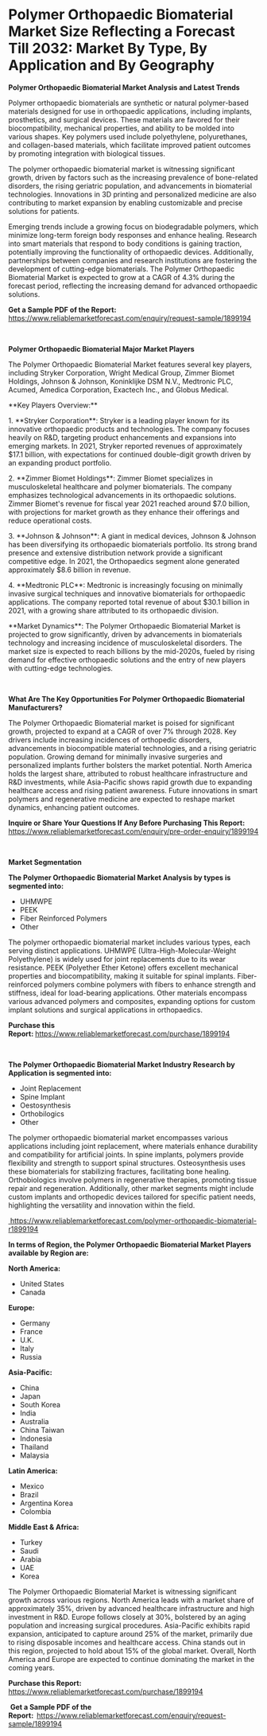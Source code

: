 <p><h1>Polymer Orthopaedic Biomaterial Market Size Reflecting a Forecast Till 2032: Market By Type, By Application and By Geography</h1></p><p><strong>Polymer Orthopaedic Biomaterial Market Analysis and Latest Trends</strong></p>
<p><p>Polymer orthopaedic biomaterials are synthetic or natural polymer-based materials designed for use in orthopaedic applications, including implants, prosthetics, and surgical devices. These materials are favored for their biocompatibility, mechanical properties, and ability to be molded into various shapes. Key polymers used include polyethylene, polyurethanes, and collagen-based materials, which facilitate improved patient outcomes by promoting integration with biological tissues.</p><p>The polymer orthopaedic biomaterial market is witnessing significant growth, driven by factors such as the increasing prevalence of bone-related disorders, the rising geriatric population, and advancements in biomaterial technologies. Innovations in 3D printing and personalized medicine are also contributing to market expansion by enabling customizable and precise solutions for patients.</p><p>Emerging trends include a growing focus on biodegradable polymers, which minimize long-term foreign body responses and enhance healing. Research into smart materials that respond to body conditions is gaining traction, potentially improving the functionality of orthopaedic devices. Additionally, partnerships between companies and research institutions are fostering the development of cutting-edge biomaterials. The Polymer Orthopaedic Biomaterial Market is expected to grow at a CAGR of 4.3% during the forecast period, reflecting the increasing demand for advanced orthopaedic solutions.</p></p>
<p><strong>Get a Sample PDF of the Report:&nbsp;</strong> <a href="https://www.reliablemarketforecast.com/enquiry/request-sample/1899194?utm_campaign=3178&utm_medium=2&utm_source=Github&utm_content=ia&utm_term=13042025&utm_id=polymer-orthopaedic-biomaterial">https://www.reliablemarketforecast.com/enquiry/request-sample/1899194</a></p>
<p>&nbsp;</p>
<p><strong>Polymer Orthopaedic Biomaterial Major Market Players</strong></p>
<p><p>The Polymer Orthopaedic Biomaterial Market features several key players, including Stryker Corporation, Wright Medical Group, Zimmer Biomet Holdings, Johnson & Johnson, Koninklijke DSM N.V., Medtronic PLC, Acumed, Amedica Corporation, Exactech Inc., and Globus Medical. </p><p>**Key Players Overview:**</p><p>1. **Stryker Corporation**: Stryker is a leading player known for its innovative orthopaedic products and technologies. The company focuses heavily on R&D, targeting product enhancements and expansions into emerging markets. In 2021, Stryker reported revenues of approximately $17.1 billion, with expectations for continued double-digit growth driven by an expanding product portfolio.</p><p>2. **Zimmer Biomet Holdings**: Zimmer Biomet specializes in musculoskeletal healthcare and polymer biomaterials. The company emphasizes technological advancements in its orthopaedic solutions. Zimmer Biomet's revenue for fiscal year 2021 reached around $7.0 billion, with projections for market growth as they enhance their offerings and reduce operational costs.</p><p>3. **Johnson & Johnson**: A giant in medical devices, Johnson & Johnson has been diversifying its orthopaedic biomaterials portfolio. Its strong brand presence and extensive distribution network provide a significant competitive edge. In 2021, the Orthopaedics segment alone generated approximately $8.6 billion in revenue.</p><p>4. **Medtronic PLC**: Medtronic is increasingly focusing on minimally invasive surgical techniques and innovative biomaterials for orthopaedic applications. The company reported total revenue of about $30.1 billion in 2021, with a growing share attributed to its orthopaedic division.</p><p>**Market Dynamics**: The Polymer Orthopaedic Biomaterial Market is projected to grow significantly, driven by advancements in biomaterials technology and increasing incidence of musculoskeletal disorders. The market size is expected to reach billions by the mid-2020s, fueled by rising demand for effective orthopaedic solutions and the entry of new players with cutting-edge technologies.</p></p>
<p>&nbsp;</p>
<p><strong>What Are The Key Opportunities For Polymer Orthopaedic Biomaterial Manufacturers?</strong></p>
<p><p>The Polymer Orthopaedic Biomaterial market is poised for significant growth, projected to expand at a CAGR of over 7% through 2028. Key drivers include increasing incidences of orthopedic disorders, advancements in biocompatible material technologies, and a rising geriatric population. Growing demand for minimally invasive surgeries and personalized implants further bolsters the market potential. North America holds the largest share, attributed to robust healthcare infrastructure and R&D investments, while Asia-Pacific shows rapid growth due to expanding healthcare access and rising patient awareness. Future innovations in smart polymers and regenerative medicine are expected to reshape market dynamics, enhancing patient outcomes.</p></p>
<p><strong>Inquire or Share Your Questions If Any Before Purchasing This Report:</strong> <a href="https://www.reliablemarketforecast.com/enquiry/pre-order-enquiry/1899194?utm_campaign=3178&utm_medium=2&utm_source=Github&utm_content=ia&utm_term=13042025&utm_id=polymer-orthopaedic-biomaterial">https://www.reliablemarketforecast.com/enquiry/pre-order-enquiry/1899194</a></p>
<p>&nbsp;</p>
<p><strong>Market Segmentation</strong></p>
<p><strong>The Polymer Orthopaedic Biomaterial Market Analysis by types is segmented into:</strong></p>
<p><ul><li>UHMWPE</li><li>PEEK</li><li>Fiber Reinforced Polymers</li><li>Other</li></ul></p>
<p><p>The polymer orthopaedic biomaterial market includes various types, each serving distinct applications. UHMWPE (Ultra-High-Molecular-Weight Polyethylene) is widely used for joint replacements due to its wear resistance. PEEK (Polyether Ether Ketone) offers excellent mechanical properties and biocompatibility, making it suitable for spinal implants. Fiber-reinforced polymers combine polymers with fibers to enhance strength and stiffness, ideal for load-bearing applications. Other materials encompass various advanced polymers and composites, expanding options for custom implant solutions and surgical applications in orthopaedics.</p></p>
<p><strong>Purchase this Report:&nbsp;</strong><a href="https://www.reliablemarketforecast.com/purchase/1899194?utm_campaign=3178&utm_medium=2&utm_source=Github&utm_content=ia&utm_term=13042025&utm_id=polymer-orthopaedic-biomaterial">https://www.reliablemarketforecast.com/purchase/1899194</a></p>
<p>&nbsp;</p>
<p><strong>The Polymer Orthopaedic Biomaterial Market Industry Research by Application is segmented into:</strong></p>
<p><ul><li>Joint Replacement</li><li>Spine Implant</li><li>Oestosynthesis</li><li>Orthobilogics</li><li>Other</li></ul></p>
<p><p>The polymer orthopaedic biomaterial market encompasses various applications including joint replacement, where materials enhance durability and compatibility for artificial joints. In spine implants, polymers provide flexibility and strength to support spinal structures. Osteosynthesis uses these biomaterials for stabilizing fractures, facilitating bone healing. Orthobiologics involve polymers in regenerative therapies, promoting tissue repair and regeneration. Additionally, other market segments might include custom implants and orthopedic devices tailored for specific patient needs, highlighting the versatility and innovation within the field.</p></p>
<p><a href="https://www.reliablemarketforecast.com/polymer-orthopaedic-biomaterial-r1899194?utm_campaign=3178&utm_medium=2&utm_source=Github&utm_content=ia&utm_term=13042025&utm_id=polymer-orthopaedic-biomaterial">&nbsp;https://www.reliablemarketforecast.com/polymer-orthopaedic-biomaterial-r1899194</a></p>
<p><strong>In terms of Region, the Polymer Orthopaedic Biomaterial Market Players available by Region are:</strong></p>
<p>
    <p> <strong> North America: </strong>
        <ul>
            <li>United States</li>
            <li>Canada</li>
        </ul>
        </p> 
    <p> <strong> Europe: </strong>
        <ul>
            <li>Germany</li>
            <li>France</li>
            <li>U.K.</li>
            <li>Italy</li>
            <li>Russia</li>
        </ul>
        </p> 
    <p> <strong> Asia-Pacific: </strong>
        <ul>
            <li>China</li>
            <li>Japan</li>
            <li>South Korea</li>
            <li>India</li>
            <li>Australia</li>
            <li>China Taiwan</li>
            <li>Indonesia</li>
            <li>Thailand</li>
            <li>Malaysia</li>
        </ul>
        </p> 
    <p> <strong> Latin America: </strong>
        <ul>
            <li>Mexico</li>
            <li>Brazil</li>
            <li>Argentina Korea</li>
            <li>Colombia</li>
        </ul>
        </p> 
    <p> <strong> Middle East & Africa: </strong>
        <ul>
            <li>Turkey</li>
            <li>Saudi</li>
            <li>Arabia</li>
            <li>UAE</li>
            <li>Korea</li>
        </ul>
    </p>
    </p>
<p><p>The Polymer Orthopaedic Biomaterial Market is witnessing significant growth across various regions. North America leads with a market share of approximately 35%, driven by advanced healthcare infrastructure and high investment in R&D. Europe follows closely at 30%, bolstered by an aging population and increasing surgical procedures. Asia-Pacific exhibits rapid expansion, anticipated to capture around 25% of the market, primarily due to rising disposable incomes and healthcare access. China stands out in this region, projected to hold about 15% of the global market. Overall, North America and Europe are expected to continue dominating the market in the coming years.</p></p>
<p><strong>Purchase this Report: </strong><a href="https://www.reliablemarketforecast.com/purchase/1899194?utm_campaign=3178&utm_medium=2&utm_source=Github&utm_content=ia&utm_term=13042025&utm_id=polymer-orthopaedic-biomaterial">https://www.reliablemarketforecast.com/purchase/1899194</a></p>
<p>&nbsp;<strong>Get a Sample PDF of the Report:&nbsp;&nbsp;</strong><a href="https://www.reliablemarketforecast.com/enquiry/request-sample/1899194?utm_campaign=3178&utm_medium=2&utm_source=Github&utm_content=ia&utm_term=13042025&utm_id=polymer-orthopaedic-biomaterial">https://www.reliablemarketforecast.com/enquiry/request-sample/1899194</a></p>
<p><strong></strong></p>
<p><p></p><p></p><p></p></p>